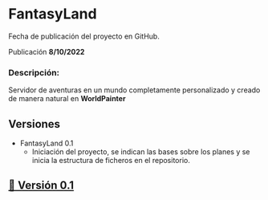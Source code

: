 # FantasyLand

Fecha de publicación del proyecto en GitHub.

Publicación **8/10/2022**

### Descripción:

Servidor de aventuras en un mundo completamente personalizado y creado de manera natural en **WorldPainter**

## Versiones

* FantasyLand 0.1
    *  Iniciación del proyecto, se indican las bases sobre los planes y se inicia la estructura de ficheros en el repositorio.

## [🔗 Versión 0.1](versions/FantasyLand_0.1.md)

